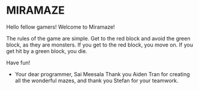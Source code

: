 # MIRAMAZE

<p>
Hello fellow gamers! Welcome to Miramaze!

The rules of the game are simple. Get to the red block and avoid the green block, as they are monsters. If you get to the red block, you move on. If you get hit by a green block, you die.

Have fun!

- Your dear programmer, Sai Meesala
Thank you Aiden Tran for creating all the wonderful mazes, and thank you Stefan for your teamwork.

</p>